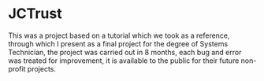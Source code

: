# JCTrust
This was a project based on a tutorial which we took as a reference, through which I present as a final project for the degree of Systems Technician, the project was carried out in 8 months, each bug and error was treated for improvement, it is available to the public for their future non-profit projects.
